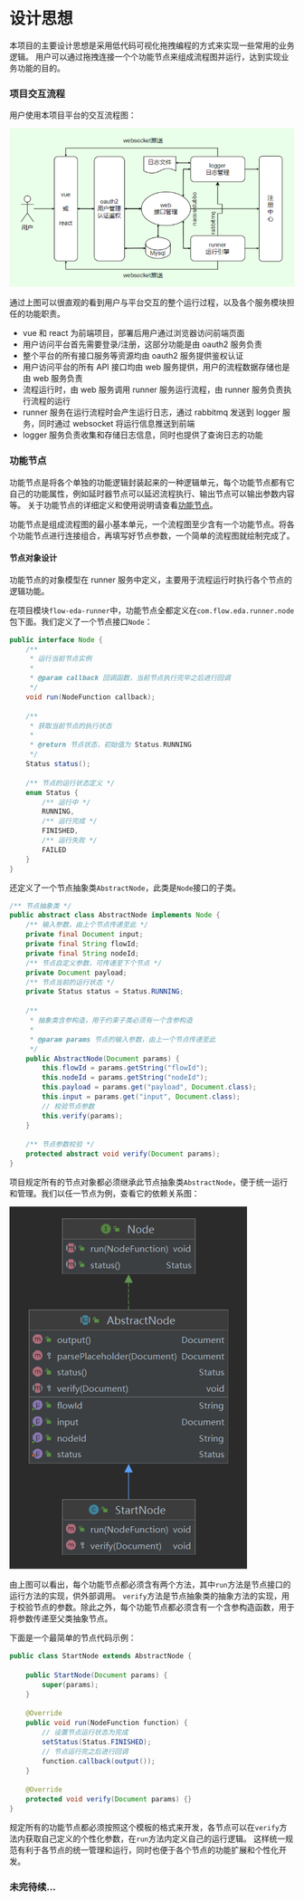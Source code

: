 # 设计思想

本项目的主要设计思想是采用低代码可视化拖拽编程的方式来实现一些常用的业务逻辑。
用户可以通过拖拽连接一个个功能节点来组成流程图并运行，达到实现业务功能的目的。

### 项目交互流程

用户使用本项目平台的交互流程图：

![image](../img/interaction.png ":size=60%")

通过上图可以很直观的看到用户与平台交互的整个运行过程，以及各个服务模块担任的功能职责。

- vue 和 react 为前端项目，部署后用户通过浏览器访问前端页面
- 用户访问平台首先需要登录/注册，这部分功能是由 oauth2 服务负责
- 整个平台的所有接口服务等资源均由 oauth2 服务提供鉴权认证
- 用户访问平台的所有 API 接口均由 web 服务提供，用户的流程数据存储也是由 web 服务负责
- 流程运行时，由 web 服务调用 runner 服务运行流程，由 runner 服务负责执行流程的运行
- runner 服务在运行流程时会产生运行日志，通过 rabbitmq 发送到 logger 服务，同时通过 websocket 将运行信息推送到前端
- logger 服务负责收集和存储日志信息，同时也提供了查询日志的功能

### 功能节点

功能节点是将各个单独的功能逻辑封装起来的一种逻辑单元，每个功能节点都有它自己的功能属性，例如延时器节点可以延迟流程执行、输出节点可以输出参数内容等。
关于功能节点的详细定义和使用说明请查看[功能节点](getting-started/flow-node.md)。

功能节点是组成流程图的最小基本单元，一个流程图至少含有一个功能节点。将各个功能节点进行连接组合，再填写好节点参数，一个简单的流程图就绘制完成了。

#### 节点对象设计

功能节点的对象模型在 runner 服务中定义，主要用于流程运行时执行各个节点的逻辑功能。

在项目模块`flow-eda-runner`中，功能节点全都定义在`com.flow.eda.runner.node`包下面。我们定义了一个节点接口`Node`：

```java
public interface Node {
    /**
     * 运行当前节点实例
     *
     * @param callback 回调函数，当前节点执行完毕之后进行回调
     */
    void run(NodeFunction callback);

    /**
     * 获取当前节点的执行状态
     *
     * @return 节点状态，初始值为 Status.RUNNING
     */
    Status status();

    /** 节点的运行状态定义 */
    enum Status {
        /** 运行中 */
        RUNNING,
        /** 运行完成 */
        FINISHED,
        /** 运行失败 */
        FAILED
    }
}
```

还定义了一个节点抽象类`AbstractNode`，此类是`Node`接口的子类。

```java
/** 节点抽象类 */
public abstract class AbstractNode implements Node {
    /** 输入参数，由上个节点传递至此 */
    private final Document input;
    private final String flowId;
    private final String nodeId;
    /** 节点自定义参数，可传递至下个节点 */
    private Document payload;
    /** 节点当前的运行状态 */
    private Status status = Status.RUNNING;

    /**
     * 抽象类含参构造，用于约束子类必须有一个含参构造
     *
     * @param params 节点的输入参数，由上一个节点传递至此
     */
    public AbstractNode(Document params) {
        this.flowId = params.getString("flowId");
        this.nodeId = params.getString("nodeId");
        this.payload = params.get("payload", Document.class);
        this.input = params.get("input", Document.class);
        // 校验节点参数
        this.verify(params);
    }

    /** 节点参数校验 */
    protected abstract void verify(Document params);
}
```

项目规定所有的节点对象都必须继承此节点抽象类`AbstractNode`，便于统一运行和管理。我们以任一节点为例，查看它的依赖关系图：

![image](../img/diagrams.png ":size=40%")

由上图可以看出，每个功能节点都必须含有两个方法，其中`run`方法是节点接口的运行方法的实现，供外部调用。
`verify`方法是节点抽象类的抽象方法的实现，用于校验节点的参数。除此之外，每个功能节点都必须含有一个含参构造函数，用于将参数传递至父类抽象节点。

下面是一个最简单的节点代码示例：

```java
public class StartNode extends AbstractNode {

    public StartNode(Document params) {
        super(params);
    }

    @Override
    public void run(NodeFunction function) {
        // 设置节点运行状态为完成
        setStatus(Status.FINISHED);
        // 节点运行完之后进行回调
        function.callback(output());
    }

    @Override
    protected void verify(Document params) {}
}
```

规定所有的功能节点都必须按照这个模板的格式来开发，各节点可以在`verify`方法内获取自己定义的个性化参数，在`run`方法内定义自己的运行逻辑。
这样统一规范有利于各节点的统一管理和运行，同时也便于各个节点的功能扩展和个性化开发。

### 未完待续...
